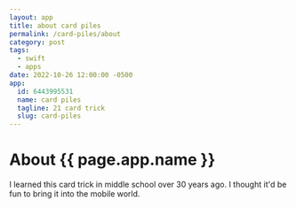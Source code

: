 ```yaml
---
layout: app
title: about card piles
permalink: /card-piles/about
category: post
tags:
  - swift
  - apps
date: 2022-10-26 12:00:00 -0500
app:
  id: 6443995531
  name: card piles
  tagline: 21 card trick
  slug: card-piles
---
```


# About {{ page.app.name }}

I learned this card trick in middle school over 30 years ago. I thought it'd be fun to bring it into the mobile world.
